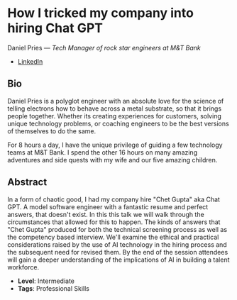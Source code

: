 # How I tricked my company into hiring Chat GPT

Daniel Pries &mdash; *Tech Manager of rock star engineers at M&T Bank*

- [LinkedIn](https://www.linkedin.com/in/danielmpries/)

## Bio

Daniel Pries is a polyglot engineer with an absolute love for the science of telling electrons how to behave across a metal substrate, so that it brings people together.  Whether its creating experiences for customers, solving unique technology problems, or coaching engineers to be the best versions of themselves to do the same.

For 8 hours a day, I have the unique privilege of guiding a few technology teams at M&T Bank.  I spend the other 16 hours on many amazing adventures and side quests with my wife and our five amazing children.

## Abstract

In a form of chaotic good, I had my company hire "Chet Gupta" aka Chat GPT.  A model software engineer with a fantastic resume and perfect answers, that doesn't exist.  In this this talk we will walk through the circumstances that allowed for this to happen.  The kinds of answers that "Chet Gupta" produced for both the technical screening process as well as the competency based interview.  We'll examine the ethical and practical considerations raised by the use of AI technology in the hiring process and the subsequent need for revised them. By the end of the session attendees will gain a deeper understanding of the implications of AI in building a talent workforce.

- **Level**: Intermediate
- **Tags**: Professional Skills
  